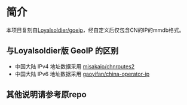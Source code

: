 # 简介

本项目复刻自[Loyalsoldier/goeip](https://github.com/Loyalsoldier/geoip)，经自定义后仅包含CN的IP的mmdb格式。

## 与Loyalsoldier版 GeoIP 的区别

- 中国大陆 IPv4 地址数据采用 [misakaio/chnroutes2](https://raw.githubusercontent.com/misakaio/chnroutes2/master/chnroutes.txt)
- 中国大陆 IPv6 地址数据采用 [gaoyifan/china-operator-ip](https://raw.githubusercontent.com/gaoyifan/china-operator-ip/ip-lists/china6.txt)

## 其他说明请参考原repo